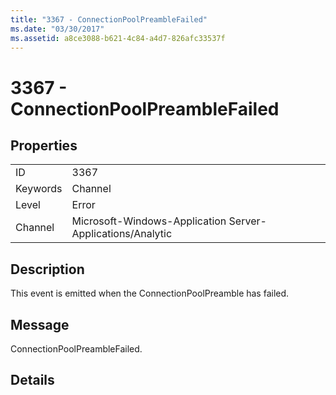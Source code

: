 ```yaml
---
title: "3367 - ConnectionPoolPreambleFailed"
ms.date: "03/30/2017"
ms.assetid: a8ce3088-b621-4c84-a4d7-826afc33537f
---
```

# 3367 - ConnectionPoolPreambleFailed
## Properties  


|||  
|-|-|  
|ID|3367|  
|Keywords|Channel|  
|Level|Error|  
|Channel|Microsoft-Windows-Application Server-Applications/Analytic|  

## Description  
 This event is emitted when the ConnectionPoolPreamble has failed.  

## Message  
 ConnectionPoolPreambleFailed.  

## Details
